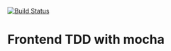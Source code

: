 [![Build Status](https://travis-ci.org/btamas/frontend_tdd.svg?branch=marionette_test)](https://travis-ci.org/btamas/frontend_tdd)

Frontend TDD with mocha
============